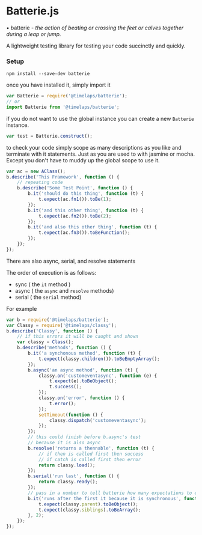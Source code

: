 # Batterie.js

• batterie - _the action of beating or crossing the feet or calves together during a leap or jump._

A lightweight testing library for testing your code succinctly and quickly.

### Setup

```
npm install --save-dev batterie
```
once you have installed it, simply import it
```javascript
var Batterie = require('@timelaps/batterie');
// or
import Batterie from '@timelaps/batterie';
```

if you do not want to use the global instance you can create a new ```Batterie``` instance.

```javascript
var test = Batterie.construct();
```

to check your code simply scope as many descriptions as you like and terminate with it statements. Just as you are used to with jasmine or mocha. Except you don't have to muddy up the global scope to use it.
```javascript
var ac = new AClass();
b.describe('This Framework', function () {
    // repeating code
    b.describe('Some Test Point', function () {
        b.it('should do this thing', function (t) {
            t.expect(ac.fn1()).toBe(1);
        });
        b.it('and this other thing', function (t) {
            t.expect(ac.fn2()).toBe(2);
        });
        b.it('and also this other thing', function (t) {
            t.expect(ac.fn3()).toBeFunction();
        });
    });
});
```

There are also async, serial, and resolve statements

The order of execution is as follows:

* sync ( the `it` method )
* async ( the `async` and `resolve` methods)
* serial ( the `serial` method)

For example

```javascript
var b = require('@timelaps/batterie');
var Classy = require('@timelaps/classy');
b.describe('Classy', function () {
    // if this errors it will be caught and shown
    var classy = Class();
    b.describe('methods', function () {
        b.it('a synchonous method', function (t) {
            t.expect(classy.children()).toBeEmptyArray();
        });
        b.async('an async method', function (t) {
            classy.on('customeventasync', function (e) {
                t.expect(e).toBeObject();
                t.success();
            });
            classy.on('error', function () {
                t.error();
            });
            setTimeout(function () {
                classy.dispatch('customeventasync');
            });
        });
        // this could finish before b.async's test
        // because it is also async
        b.resolve('returns a thennable', function (t) {
            // if then is called first then success
            // if catch is called first then error
            return classy.load();
        });
        b.serial('run last', function () {
            return classy.ready();
        });
        // pass in a number to tell batterie how many expectations to expect
        b.it('runs after the first it because it is synchronous', function (t) {
            t.expect(classy.parent).toBeObject();
            t.expect(classy.siblings).toBeArray();
        }, 2);
    });
});
```